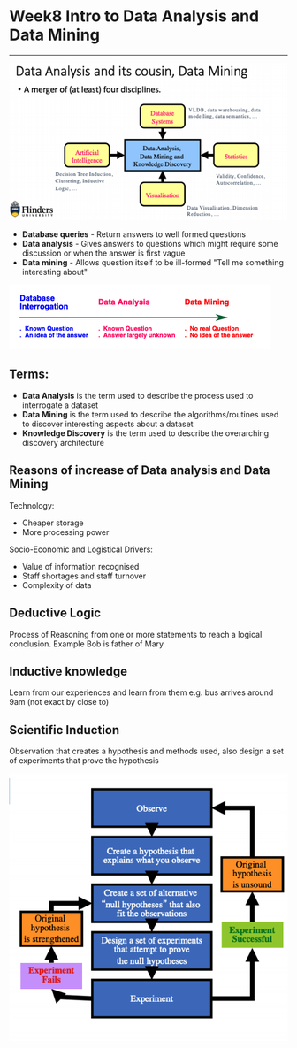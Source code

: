 # Week8 Intro to Data Analysis and Data Mining

---

![disciplines](images/disciplines.png)

- **Database queries** - Return answers to well formed questions
- **Data analysis** - Gives answers to questions which might require some discussion or when the answer is first vague
- **Data mining** - Allows question itself to be ill-formed "Tell me something interesting about"

![data-questions](images/data-questions.png)

## Terms:

- **Data Analysis** is the term used to describe the process used to interrogate a dataset
- **Data Mining** is the term used to describe the algorithms/routines used to discover interesting aspects about a dataset
- **Knowledge Discovery** is the term used to describe the overarching discovery architecture

## Reasons of increase of Data analysis and Data Mining

Technology:

- Cheaper storage
- More processing power

Socio-Economic and Logistical Drivers:

- Value of information recognised
- Staff shortages and staff turnover
- Complexity of data

## Deductive Logic

Process of Reasoning from one or more statements to reach a logical conclusion. Example Bob is father of Mary

## Inductive knowledge

Learn from our experiences and learn from them e.g. bus arrives around 9am (not exact by close to)

## Scientific Induction

Observation that creates a hypothesis and methods used, also design a set of experiments that prove the hypothesis

![scientific-induction](images/scientific-induction.png)
